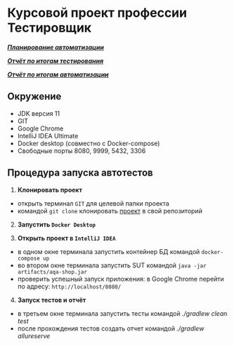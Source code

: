 # Курсовой проект профессии Тестировщик


***[Планирование автоматизации](documents/Plan.md)***

***[Отчёт по итогам тестирования](documents/Report.md)***

***[Отчёт по итогам автоматизации](documents/Summary.md)***

## Окружение

* JDK версия 11
* GIT
* Google Chrome
* IntelliJ IDEA Ultimate
* Docker desktop (совместно с Docker-compose)
* Свободные порты 8080, 9999, 5432, 3306

## Процедура запуска автотестов

1. **Клонировать проект**
* открыть терминал `GIT` для целевой папки проекта
* командой `git clone` клонировать [проект](https://github.com/Alexey-A-Zaitsev/Aqa_qamid_course_project) в свой репозиторий

2. **Запустить `Docker Desktop`**

3. **Открыть проект в `IntelliJ IDEA`**
* в одном окне терминала запустить контейнер БД командой `docker-compose up`
* во втором окне терминала запустить SUT командой `java -jar artifacts/aqa-shop.jar`
* проверить успешный запуск приложения: в Google Chrome перейти по адресу: `http://localhost/8080/`

4. **Запуск тестов и отчёт**
* в третьем окне терминала запустить тесты командой *./gradlew clean test*
* после прохождения тестов создать отчет командой *./gradlew allureserve*